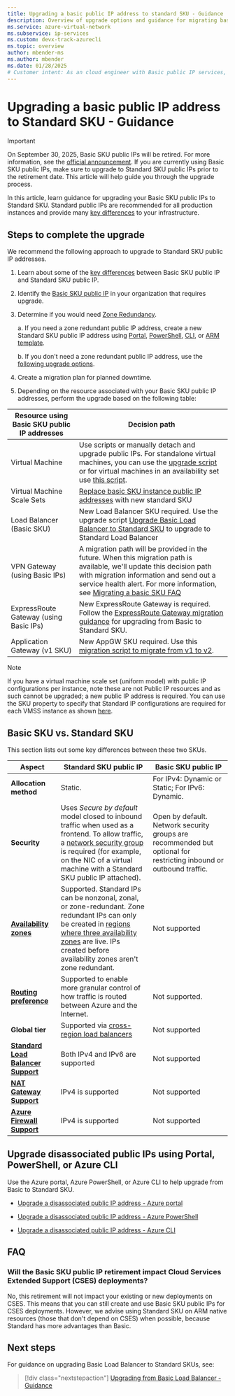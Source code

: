 ```yaml
---
title: Upgrading a basic public IP address to standard SKU - Guidance
description: Overview of upgrade options and guidance for migrating basic public IP to standard public IP for future basic public IP address retirement
ms.service: azure-virtual-network
ms.subservice: ip-services
ms.custom: devx-track-azurecli
ms.topic: overview
author: mbender-ms
ms.author: mbender
ms.date: 01/28/2025
# Customer intent: As an cloud engineer with Basic public IP services, I need guidance and direction on migrating my workloads off basic to Standard SKUs
---
```


# Upgrading a basic public IP address to Standard SKU - Guidance

>[!Important]
>On September 30, 2025, Basic SKU public IPs will be retired. For more information, see the [official announcement](https://azure.microsoft.com/updates/upgrade-to-standard-sku-public-ip-addresses-in-azure-by-30-september-2025-basic-sku-will-be-retired/). If you are currently using Basic SKU public IPs, make sure to upgrade to Standard SKU public IPs prior to the retirement date. This article will help guide you through the upgrade process. 

In this article, learn guidance for upgrading your Basic SKU public IPs to Standard SKU. Standard public IPs are recommended for all production instances and provide many [key differences](#basic-sku-vs-standard-sku) to your infrastructure.
## Steps to complete the upgrade 

We recommend the following approach to upgrade to Standard SKU public IP addresses. 

1. Learn about some of the [key differences](#basic-sku-vs-standard-sku) between Basic SKU public IP and Standard SKU public IP. 

2. Identify the [Basic SKU public IP](public-ip-upgrade-portal.md#upgrade-public-ip-address) in your organization that requires upgrade.

3. Determine if you would need [Zone Redundancy](public-ip-addresses.md#availability-zone). 

    a. If you need a zone redundant public IP address, create a new Standard SKU public IP address using [Portal](create-public-ip-portal.md), [PowerShell](create-public-ip-powershell.md), [CLI](create-public-ip-cli.md), or [ARM template](create-public-ip-template.md).

    b. If you don't need a zone redundant public IP address, use the [following upgrade options](#upgrade-disassociated-public-ips-using-portal-powershell-or-azure-cli). 

4. Create a migration plan for planned downtime.

5. Depending on the resource associated with your Basic SKU public IP addresses, perform the upgrade based on the following table:

  | Resource using Basic SKU public IP addresses | Decision path |
  | ------ | ------ |
  | Virtual Machine | Use scripts or manually detach and upgrade public IPs. For standalone virtual machines, you can use the [upgrade script](public-ip-upgrade-vm.md) or for virtual machines in an availability set use [this script](public-ip-upgrade-availability-set.md). |
  | Virtual Machine Scale Sets | [Replace basic SKU instance public IP addresses](/azure/virtual-machine-scale-sets/virtual-machine-scale-sets-networking#public-ipv4-per-virtual-machine) with new standard SKU |
  | Load Balancer (Basic SKU) | New Load Balancer SKU required. Use the upgrade script [Upgrade Basic Load Balancer to Standard SKU](../../load-balancer/upgrade-basic-standard-with-powershell.md) to upgrade to Standard Load Balancer |
  | VPN Gateway (using Basic IPs) | A migration path will be provided in the future. When this migration path is available, we'll update this decision path with migration information and send out a service health alert. For more information, see [Migrating a basic SKU FAQ](../../vpn-gateway/vpn-gateway-vpn-faq#migrating-a-basic-sku-public-ip-address-to-standard-sku) |
  |  ExpressRoute Gateway (using Basic IPs) | New ExpressRoute Gateway is required. Follow the [ExpressRoute Gateway migration guidance](../../expressroute/gateway-migration.md) for upgrading from Basic to Standard SKU.  |
  | Application Gateway (v1 SKU) | New AppGW SKU required. Use this [migration script to migrate from v1 to v2](../../application-gateway/migrate-v1-v2.md).  |

> [!NOTE]
> If you have a virtual machine scale set (uniform model) with public IP configurations per instance, note these are not Public IP resources and as such cannot be upgraded; a new public IP address is required. You can use the SKU property to specify that Standard IP configurations are required for each VMSS instance as shown [here](/azure/virtual-machine-scale-sets/virtual-machine-scale-sets-networking#public-ipv4-per-virtual-machine). 

## Basic SKU vs. Standard SKU 

This section lists out some key differences between these two SKUs.

| Aspect | Standard SKU public IP | Basic SKU public IP |
|---------|---------|---------|
| **Allocation method** | Static. | For IPv4: Dynamic or Static; For IPv6: Dynamic. |
| **Security** | Uses *Secure by default* model closed to inbound traffic when used as a frontend. To allow traffic, a [network security group](../network-security-groups-overview.md#network-security-groups) is required (for example, on the NIC of a virtual machine with a Standard SKU public IP attached). | Open by default. Network security groups are recommended but optional for restricting inbound or outbound traffic. |
| **[Availability zones](../../reliability/availability-zones-overview.md)** | Supported. Standard IPs can be nonzonal, zonal, or zone-redundant. Zone redundant IPs can only be created in [regions where three availability zones](../../reliability/availability-zones-region-support.md) are live. IPs created before availability zones aren't zone redundant. | Not supported |
| **[Routing preference](routing-preference-overview.md)** | Supported to enable more granular control of how traffic is routed between Azure and the Internet. | Not supported. |
| **Global tier** | Supported via [cross-region load balancers](../../load-balancer/cross-region-overview.md)| Not supported |
| **[Standard Load Balancer Support](../../load-balancer/skus.md)** | Both IPv4 and IPv6 are supported | Not supported |
| **[NAT Gateway Support](../nat-gateway/nat-overview.md)** | IPv4 is supported | Not supported |
| **[Azure Firewall Support](../nat-gateway/nat-overview.md)** | IPv4 is supported | Not supported |

## Upgrade disassociated public IPs using Portal, PowerShell, or Azure CLI 

Use the Azure portal, Azure PowerShell, or Azure CLI to help upgrade from Basic to Standard SKU. 

- [Upgrade a disassociated public IP address - Azure portal](public-ip-upgrade-portal.md)

- [Upgrade a disassociated public IP address - Azure PowerShell](public-ip-upgrade-powershell.md)

- [Upgrade a disassociated public IP address - Azure CLI](public-ip-upgrade-cli.md)

## FAQ

### Will the Basic SKU public IP retirement impact Cloud Services Extended Support (CSES) deployments?
No, this retirement will not impact your existing or new deployments on CSES. This means that you can still create and use Basic SKU public IPs for CSES deployments. However, we advise using Standard SKU on ARM native resources (those that don't depend on CSES) when possible, because Standard has more advantages than Basic.

## Next steps

For guidance on upgrading Basic Load Balancer to Standard SKUs, see:

> [!div class="nextstepaction"]
> [Upgrading from Basic Load Balancer - Guidance](../../load-balancer/load-balancer-basic-upgrade-guidance.md)
